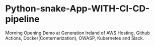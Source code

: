 # Python-snake-App-WITH-CI-CD-pipeline
Morning Opening Demo at Generation Ireland of AWS Hosting, Github Actions, Docker(Conternerization), OWASP, Kubernetes and Slack.
